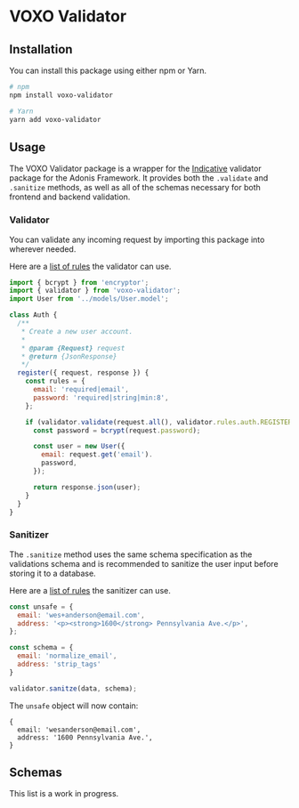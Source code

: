 # VOXO Validator

## Installation

You can install this package using either npm or Yarn.

```bash
# npm
npm install voxo-validator

# Yarn
yarn add voxo-validator
```

## Usage

The VOXO Validator package is a wrapper for the [Indicative](https://indicative.adonisjs.com/) validator package for the Adonis Framework. It provides both the `.validate` and `.sanitize` methods, as well as all of the schemas necessary for both frontend and backend validation.

### Validator

You can validate any incoming request by importing this package into wherever needed.

Here are a [list of rules](https://indicative.adonisjs.com/validations/master/) the validator can use.

```javascript
import { bcrypt } from 'encryptor';
import { validator } from 'voxo-validator';
import User from '../models/User.model';

class Auth {
  /**
   * Create a new user account.
   *
   * @param {Request} request
   * @return {JsonResponse}
   */
  register({ request, response }) {
    const rules = {
      email: 'required|email',
      password: 'required|string|min:8',
    };

    if (validator.validate(request.all(), validator.rules.auth.REGISTER)) {
      const password = bcrypt(request.password);

      const user = new User({
        email: request.get('email').
        password,
      });

      return response.json(user);
    }
  }
}
```

### Sanitizer

The `.sanitize` method uses the same schema specification as the validations schema and is recommended to sanitize the user input before storing it to a database.

Here are a [list of rules](https://indicative.adonisjs.com/sanitizations/master/) the sanitizer can use.

```javascript
const unsafe = {
  email: 'wes+anderson@email.com',
  address: '<p><strong>1600</strong> Pennsylvania Ave.</p>',
};

const schema = {
  email: 'normalize_email',
  address: 'strip_tags'
}

validator.sanitze(data, schema);
```

The `unsafe` object will now contain:

```plain
{
  email: 'wesanderson@email.com',
  address: '1600 Pennsylvania Ave.',
}
```

## Schemas

This list is a work in progress.
